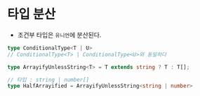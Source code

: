 # 타입 분산

- 조건부 타입은 `유니언`에 분산된다.

```typescript
type ConditionalType<T | U>
// ConditionalType<T> | ConditionalType<U>와 동일하다

type ArrayifyUnlessString<T> = T extends string ? T : T[];

// 타입 : string | number[]
type HalfArrayified = ArrayifyUnlessString<string | number>
```
